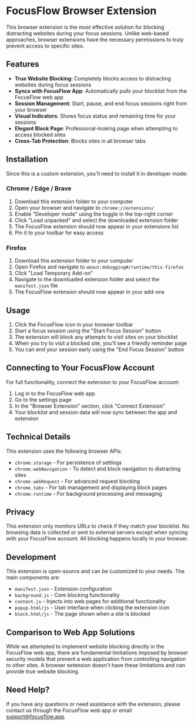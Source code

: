 # FocusFlow Browser Extension

This browser extension is the most effective solution for blocking distracting websites during your focus sessions. Unlike web-based approaches, browser extensions have the necessary permissions to truly prevent access to specific sites.

## Features

- **True Website Blocking**: Completely blocks access to distracting websites during focus sessions
- **Syncs with FocusFlow App**: Automatically pulls your blocklist from the FocusFlow web app
- **Session Management**: Start, pause, and end focus sessions right from your browser
- **Visual Indicators**: Shows focus status and remaining time for your sessions
- **Elegant Block Page**: Professional-looking page when attempting to access blocked sites
- **Cross-Tab Protection**: Blocks sites in all browser tabs

## Installation

Since this is a custom extension, you'll need to install it in developer mode:

### Chrome / Edge / Brave

1. Download this extension folder to your computer
2. Open your browser and navigate to `chrome://extensions/`
3. Enable "Developer mode" using the toggle in the top-right corner
4. Click "Load unpacked" and select the downloaded extension folder
5. The FocusFlow extension should now appear in your extensions list
6. Pin it to your toolbar for easy access

### Firefox

1. Download this extension folder to your computer
2. Open Firefox and navigate to `about:debugging#/runtime/this-firefox`
3. Click "Load Temporary Add-on"
4. Navigate to the downloaded extension folder and select the `manifest.json` file
5. The FocusFlow extension should now appear in your add-ons

## Usage

1. Click the FocusFlow icon in your browser toolbar
2. Start a focus session using the "Start Focus Session" button
3. The extension will block any attempts to visit sites on your blocklist
4. When you try to visit a blocked site, you'll see a friendly reminder page
5. You can end your session early using the "End Focus Session" button

## Connecting to Your FocusFlow Account

For full functionality, connect the extension to your FocusFlow account:

1. Log in to the FocusFlow web app
2. Go to the settings page
3. In the "Browser Extension" section, click "Connect Extension"
4. Your blocklist and session data will now sync between the app and extension

## Technical Details

This extension uses the following browser APIs:

- `chrome.storage` - For persistence of settings
- `chrome.webNavigation` - To detect and block navigation to distracting sites
- `chrome.webRequest` - For advanced request blocking
- `chrome.tabs` - For tab management and displaying block pages
- `chrome.runtime` - For background processing and messaging

## Privacy

This extension only monitors URLs to check if they match your blocklist. No browsing data is collected or sent to external servers except when syncing with your FocusFlow account. All blocking happens locally in your browser.

## Development

This extension is open-source and can be customized to your needs. The main components are:

- `manifest.json` - Extension configuration
- `background.js` - Core blocking functionality
- `content.js` - Injects into web pages for additional functionality
- `popup.html/js` - User interface when clicking the extension icon
- `block.html/js` - The page shown when a site is blocked

## Comparison to Web App Solutions

While we attempted to implement website blocking directly in the FocusFlow web app, there are fundamental limitations imposed by browser security models that prevent a web application from controlling navigation to other sites. A browser extension doesn't have these limitations and can provide true website blocking.

## Need Help?

If you have any questions or need assistance with the extension, please contact us through the FocusFlow web app or email support@focusflow.app.
